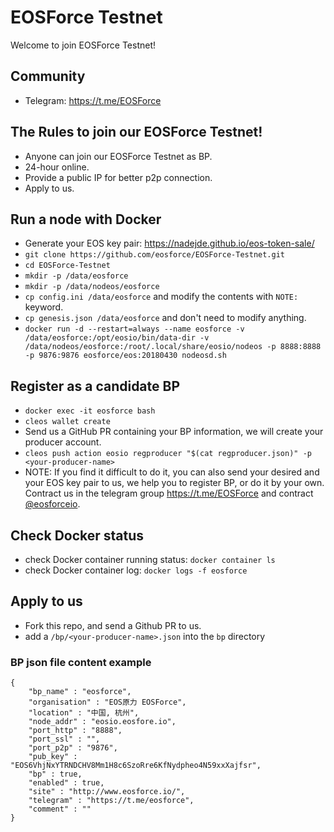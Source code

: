 # EOSForce Testnet

Welcome to join EOSForce Testnet!

## Community
* Telegram: <https://t.me/EOSForce>

## The Rules to join our EOSForce Testnet!
* Anyone can join our EOSForce Testnet as BP.
* 24-hour online.
* Provide a public IP for better p2p connection.
* Apply to us.

## Run a node with Docker
* Generate your EOS key pair: <https://nadejde.github.io/eos-token-sale/>
* `git clone https://github.com/eosforce/EOSForce-Testnet.git`
* `cd EOSForce-Testnet`
* `mkdir -p /data/eosforce`
* `mkdir -p /data/nodeos/eosforce`
* `cp config.ini /data/eosforce` and modify the contents with `NOTE:` keyword.
* `cp genesis.json /data/eosforce` and don't need to modify anything.
* `docker run -d --restart=always --name eosforce -v /data/eosforce:/opt/eosio/bin/data-dir -v /data/nodeos/eosforce:/root/.local/share/eosio/nodeos -p 8888:8888 -p 9876:9876 eosforce/eos:20180430 nodeosd.sh`

## Register as a candidate BP
* `docker exec -it eosforce bash`
* `cleos wallet create`
* Send us a GitHub PR containing your BP information, we will create your producer account.
* `cleos push action eosio regproducer "$(cat regproducer.json)" -p <your-producer-name>`
* NOTE: If you find it difficult to do it, you can also send your desired <producer-name> and your EOS key pair to us, we help you to register BP, or do it by your own. Contract us in the telegram group <https://t.me/EOSForce> and contract [@eosforceio](https://t.me/eosforceio).

## Check Docker status
* check Docker container running status: `docker container ls`
* check Docker container log: `docker logs -f eosforce`

## Apply to us
* Fork this repo, and send a Github PR to us.
* add a `/bp/<your-producer-name>.json` into the `bp` directory

### BP json file content example

```
{
    "bp_name" : "eosforce",
    "organisation" : "EOS原力 EOSForce",
    "location" : "中国, 杭州",
    "node_addr" : "eosio.eosfore.io",
    "port_http" : "8888",
    "port_ssl" : "",
    "port_p2p" : "9876",
    "pub_key" : "EOS6VhjNxYTRNDCHV8Mm1H8c6SzoRre6KfNydpheo4N59xxXajfsr",
    "bp" : true,
    "enabled" : true,
    "site" : "http://www.eosforce.io/",
    "telegram" : "https://t.me/eosforce",
    "comment" : ""
}
```
